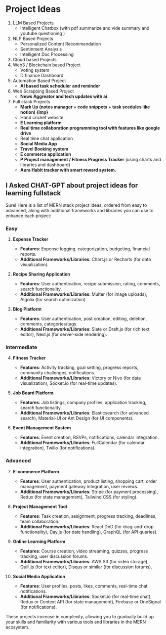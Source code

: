 # Project Ideas
1. LLM Based Projects 
    - Intelligent Chatbox (with pdf summarize and vide summary and youtube questioning )
2. NLP Based Projects
    - Personalized Content Recommendation
    - Sentinment Analysis 
    - Intelligent Doc Processing 
3. Cloud based Projects
4. Web3 / Blockchain based Project
    - Voting system
    - D finance Dashboard
5. Automation Based Project
    - **AI based task scheduler and reminder**
6. Web Scrapping Based Project
    - **News Aggreator and tech updates with ai**
7. Full stack Projects
    - **Mark Up (notes manager + code snippets + task scedules like notion) {imp}**
    - Hand cricket website
    - **E Learning platform** 
    - **Real time collaboration programming tool with features like google drive**
    - Real time chat application
    - **Social Media App**
    - **Travel Booking system**
    - **E commerce application** 
    - **P Project management / Fitness Progress Tracker** (using charts and libraries and dashboard)
    - **Aura Habit tracker with smart reward system.**

## I Asked CHAT-GPT about project ideas for learning fullstack

Sure! Here is a list of MERN stack project ideas, ordered from easy to advanced, along with additional frameworks and libraries you can use to enhance each project:

### Easy

1. **Expense Tracker**
   - **Features**: Expense logging, categorization, budgeting, financial reports.
   - **Additional Frameworks/Libraries**: Chart.js or Recharts (for data visualization).

2. **Recipe Sharing Application**
   - **Features**: User authentication, recipe submission, rating, comments, search functionality.
   - **Additional Frameworks/Libraries**: Multer (for image uploads), Algolia (for search optimization).

3. **Blog Platform**
   - **Features**: User authentication, post creation, editing, deletion, comments, categories/tags.
   - **Additional Frameworks/Libraries**: Slate or Draft.js (for rich text editor), Next.js (for server-side rendering).

### Intermediate

4. **Fitness Tracker**
   - **Features**: Activity tracking, goal setting, progress reports, community challenges, notifications.
   - **Additional Frameworks/Libraries**: Victory or Nivo (for data visualization), Socket.io (for real-time updates).

5. **Job Board Platform**
   - **Features**: Job listings, company profiles, application tracking, search functionality.
   - **Additional Frameworks/Libraries**: Elasticsearch (for advanced search), Material-UI or Ant Design (for UI components).

6. **Event Management System**
   - **Features**: Event creation, RSVPs, notifications, calendar integration.
   - **Additional Frameworks/Libraries**: FullCalendar (for calendar integration), Twilio (for notifications).

### Advanced

7. **E-commerce Platform**
   - **Features**: User authentication, product listing, shopping cart, order management, payment gateway integration, user reviews.
   - **Additional Frameworks/Libraries**: Stripe (for payment processing), Redux (for state management), Tailwind CSS (for styling).

8. **Project Management Tool**
   - **Features**: Task creation, assignment, progress tracking, deadlines, team collaboration.
   - **Additional Frameworks/Libraries**: React DnD (for drag-and-drop functionality), Day.js (for date handling), GraphQL (for API queries).

9. **Online Learning Platform**
   - **Features**: Course creation, video streaming, quizzes, progress tracking, user discussion forums.
   - **Additional Frameworks/Libraries**: AWS S3 (for video storage), Quill.js (for text editor), Disqus or similar (for discussion forums).

10. **Social Media Application**
    - **Features**: User profiles, posts, likes, comments, real-time chat, notifications.
    - **Additional Frameworks/Libraries**: Socket.io (for real-time chat), Redux or Context API (for state management), Firebase or OneSignal (for notifications).

These projects increase in complexity, allowing you to gradually build up your skills and familiarity with various tools and libraries in the MERN ecosystem.